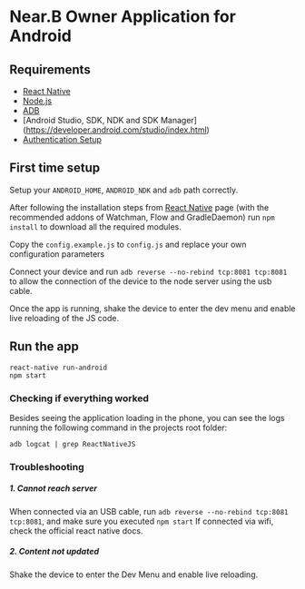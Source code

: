 # Near.B Owner Application for Android

## Requirements

- [React Native](https://facebook.github.io/react-native/docs/getting-started.html)
- [Node.js](https://nodejs.org/en/download/)
- [ADB](https://developer.android.com/studio/command-line/adb.html)
- [Android Studio, SDK, NDK and SDK Manager] (https://developer.android.com/studio/index.html)
- [Authentication Setup](https://auth0.com/docs/quickstart/native/react-native-android)

## First time setup

Setup your `ANDROID_HOME`, `ANDROID_NDK` and `adb` path correctly.

After following the installation steps from [React Native](https://facebook.github.io/react-native/docs/getting-started.html)
page (with the recommended addons of Watchman, Flow and GradleDaemon) run `npm install` to download all the required modules.

Copy the `config.example.js` to `config.js` and replace your own configuration parameters

Connect your device and run `adb reverse --no-rebind tcp:8081 tcp:8081` to allow the connection of the device to the
node server using the usb cable.

Once the app is running, shake the device to enter the dev menu and enable live reloading of the JS code.

## Run the app
```
react-native run-android
npm start
```

### Checking if everything worked

Besides seeing the application loading in the phone, you can see the logs running the following command in the projects root folder:

`adb logcat | grep ReactNativeJS`


### Troubleshooting

##### 1. Cannot reach server

When connected via an USB cable, run `adb reverse --no-rebind tcp:8081 tcp:8081`, and make sure you executed `npm start`
If connected via wifi, check the official react native docs.


##### 2. Content not updated

Shake the device to enter the Dev Menu and enable live reloading.
